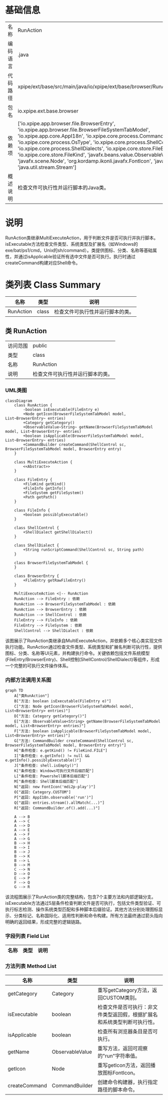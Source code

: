 # 基础信息

|      |      |
|------|------|
| 名称 | RunAction |
| 编码语言 | .java |
| 代码路径 | xpipe/ext/base/src/main/java/io/xpipe/ext/base/browser/RunAction.java |
| 包名 | io.xpipe.ext.base.browser |
| 依赖项 | ['io.xpipe.app.browser.file.BrowserEntry', 'io.xpipe.app.browser.file.BrowserFileSystemTabModel', 'io.xpipe.app.core.AppI18n', 'io.xpipe.core.process.CommandBuilder', 'io.xpipe.core.process.OsType', 'io.xpipe.core.process.ShellControl', 'io.xpipe.core.process.ShellDialects', 'io.xpipe.core.store.FileEntry', 'io.xpipe.core.store.FileKind', 'javafx.beans.value.ObservableValue', 'javafx.scene.Node', 'org.kordamp.ikonli.javafx.FontIcon', 'java.util.List', 'java.util.stream.Stream'] |
| 概述说明 | 检查文件可执行性并运行脚本的Java类。 |

# 说明

RunAction类继承MultiExecuteAction，用于判断文件是否可执行并执行脚本。isExecutable方法检查文件类型、系统类型及扩展名（如Windows的exe/bat/ps1/cmd，Unix的sh/command）。类提供图标、分类、名称等基础属性，并通过isApplicable验证所有选中文件是否可执行。执行时通过createCommand构建对应Shell命令。

# 类列表 Class Summary

| 名称   | 类型  | 说明 |
|-------|------|-------------|
| RunAction | class | 检查文件可执行性并运行脚本的类。 |



## 类 RunAction

|      |      |
|------|------|
| 访问范围 | public |
| 类型 | class |
| 名称 | RunAction |
| 说明 | 检查文件可执行性并运行脚本的类。 |


### UML类图

```mermaid
classDiagram
    class RunAction {
        -boolean isExecutable(FileEntry e)
        +Node getIcon(BrowserFileSystemTabModel model, List~BrowserEntry~ entries)
        +Category getCategory()
        +ObservableValue~String~ getName(BrowserFileSystemTabModel model, List~BrowserEntry~ entries)
        +boolean isApplicable(BrowserFileSystemTabModel model, List~BrowserEntry~ entries)
        +CommandBuilder createCommand(ShellControl sc, BrowserFileSystemTabModel model, BrowserEntry entry)
    }

    class MultiExecuteAction {
        <<Abstract>>
    }

    class FileEntry {
        +FileKind getKind()
        +FileInfo getInfo()
        +FileSystem getFileSystem()
        +Path getPath()
    }

    class FileInfo {
        +boolean possiblyExecutable()
    }

    class ShellControl {
        +ShellDialect getShellDialect()
    }

    class ShellDialect {
        +String runScriptCommand(ShellControl sc, String path)
    }

    class BrowserFileSystemTabModel {
    }

    class BrowserEntry {
        +FileEntry getRawFileEntry()
    }

    MultiExecuteAction <|-- RunAction
    RunAction --> FileEntry : 依赖
    RunAction --> BrowserFileSystemTabModel : 依赖
    RunAction --> BrowserEntry : 依赖
    RunAction --> ShellControl : 依赖
    FileEntry --> FileInfo : 依赖
    FileEntry --> FileSystem : 依赖
    ShellControl --> ShellDialect : 依赖
```

该图展示了RunAction类继承自MultiExecuteAction，并依赖多个核心类实现文件执行功能。RunAction通过检查文件类型、系统类型和扩展名判断可执行性，提供图标、分类、名称等UI元素，并构建执行命令。关键依赖包括文件系统模型(FileEntry/BrowserEntry)、Shell控制(ShellControl/ShellDialect)等组件，形成一个完整的可执行文件操作体系。


### 内部方法调用关系图

```mermaid
graph TD
    A["类RunAction"]
    B["方法: boolean isExecutable(FileEntry e)"]
    C["方法: Node getIcon(BrowserFileSystemTabModel model, List<BrowserEntry> entries)"]
    D["方法: Category getCategory()"]
    E["方法: ObservableValue<String> getName(BrowserFileSystemTabModel model, List<BrowserEntry> entries)"]
    F["方法: boolean isApplicable(BrowserFileSystemTabModel model, List<BrowserEntry> entries)"]
    G["方法: CommandBuilder createCommand(ShellControl sc, BrowserFileSystemTabModel model, BrowserEntry entry)"]
    H["条件检查: e.getKind() != FileKind.FILE"]
    I["条件检查: e.getInfo() != null && e.getInfo().possiblyExecutable()"]
    J["条件检查: shell.isEmpty()"]
    K["条件检查: Windows可执行文件后缀匹配"]
    L["条件检查: Powershell脚本后缀匹配"]
    M["条件检查: Shell脚本后缀匹配"]
    N["返回: new FontIcon('mdi2p-play')"]
    O["返回: Category.CUSTOM"]
    P["返回: AppI18n.observable('run')"]
    Q["返回: entries.stream().allMatch(...)"]
    R["返回: CommandBuilder.of().add(...)"]

    A --> B
    A --> C
    A --> D
    A --> E
    A --> F
    A --> G
    B --> H
    B --> I
    B --> J
    B --> K
    B --> L
    B --> M
    C --> N
    D --> O
    E --> P
    F --> Q
    G --> R
```

该流程图展示了RunAction类的完整结构，包含7个主要方法和内部逻辑分支。isExecutable方法通过5层条件检查判断文件是否可执行，包括文件类型验证、可执行标志检测、操作系统类型匹配和多种脚本后缀验证。其他方法分别处理图标显示、分类标记、名称国际化、适用性判断和命令构建。所有方法最终通过箭头指向明确的返回结果，形成完整的逻辑链路。

### 字段列表 Field List

| 名称  | 类型  | 说明 |
|-------|-------|------|

### 方法列表 Method List

| 名称  | 类型  | 说明 |
|-------|-------|------|
| getCategory | Category | 重写getCategory方法，返回CUSTOM类别。 |
| isExecutable | boolean | 检查文件是否可执行：非文件类型返回假，根据扩展名和系统类型判断可执行性。 |
| isApplicable | boolean | 检查所有浏览器条目是否可执行。 |
| getName | ObservableValue<String> | 重写方法，返回可观察的"run"字符串值。 |
| getIcon | Node | 重写getIcon方法，返回播放图标FontIcon。 |
| createCommand | CommandBuilder | 创建命令构建器，执行指定路径的脚本命令。 |




